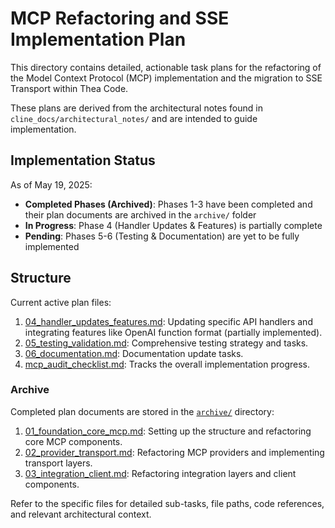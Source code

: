 # MCP Refactoring and SSE Implementation Plan

This directory contains detailed, actionable task plans for the refactoring of the Model Context Protocol (MCP) implementation and the migration to SSE Transport within Thea Code.

These plans are derived from the architectural notes found in `cline_docs/architectural_notes/` and are intended to guide implementation.

## Implementation Status

As of May 19, 2025:

- **Completed Phases (Archived)**: Phases 1-3 have been completed and their plan documents are archived in the `archive/` folder
- **In Progress**: Phase 4 (Handler Updates & Features) is partially complete
- **Pending**: Phases 5-6 (Testing & Documentation) are yet to be fully implemented

## Structure

Current active plan files:

1.  [04_handler_updates_features.md](./04_handler_updates_features.md): Updating specific API handlers and integrating features like OpenAI function format (partially implemented).
2.  [05_testing_validation.md](./05_testing_validation.md): Comprehensive testing strategy and tasks.
3.  [06_documentation.md](./06_documentation.md): Documentation update tasks.
4.  [mcp_audit_checklist.md](./mcp_audit_checklist.md): Tracks the overall implementation progress.

### Archive

Completed plan documents are stored in the [`archive/`](./archive/) directory:

1.  [01_foundation_core_mcp.md](./archive/01_foundation_core_mcp.md): Setting up the structure and refactoring core MCP components.
2.  [02_provider_transport.md](./archive/02_provider_transport.md): Refactoring MCP providers and implementing transport layers.
3.  [03_integration_client.md](./archive/03_integration_client.md): Refactoring integration layers and client components.

Refer to the specific files for detailed sub-tasks, file paths, code references, and relevant architectural context.
